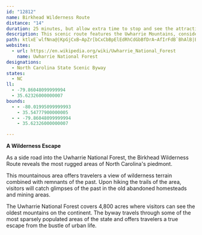 ```yaml
---
id: "12812"
name: Birkhead Wilderness Route
distance: "14"
duration: 25 minutes, but allow extra time to stop and see the attractions.
description: This scenic route features the Uwharrie Mountains, considered by some experts to be the oldest mountains in the North American continent.
path: ktlxE`wlfNna@|KpGjCxB~ApZr[bCxCbBpElEdRhCdGbBfDrA~AfIrFdB`BhAlB|BfGbCvDrAlAlK`GlBxAnKhOxBdCrCtAnMdCbDvArBtBrJ`NxAtAfBbAxCdAdM`Bbd@`HdClB`E~IrAlBzC`CjCp@v[zD|Af@xAnAbKjQvAdB|BtAhJ|CrBfBrA~C|@`Gt@rCbA~Bx@z@fK~GbFfC~PnDvAd@l\tTbA~@pExFbAfArKfIvAzA~BpE\~At@`Gj@tAfFjJn@fCFnCIjB_@rAsBpEYhAKlBTpCjA`EVdB?rCY~BcAxBwDtEkN`MeB~B}BbEwAdDe@lB[rBwCh\]lBa@lAcCjEgGxFsErCcBlBkD|FkBhBi@RaDLeDd@gBjAk@`A]xBo@zK[`JZdBh@rAhAxArCtCbBxBbAdDN~A@rAGfAmBbJg@|C@hUCxBU`CoNnt@m@lAkAjAqAf@oPp@oDt@eR`MsAlAgBlCo@jBcBnJ_BjF}ElJoPpZmBzCsBdCgNpM}Ub]o@xAo@xBeEbVeBbGeIxKuAjC_@rAOhBJdHKfBsElTw@nFBpY
websites:
  - url: https://en.wikipedia.org/wiki/Uwharrie_National_Forest
    name: Uwharrie National Forest
designations:
  - North Carolina State Scenic Byway
states:
  - NC
ll:
  - -79.86048099999994
  - 35.62326000000007
bounds:
  - - -80.01995099999993
    - 35.54777900000005
  - - -79.86048099999994
    - 35.62326000000007

---
```


__A Wilderness Escape__

As a side road into the Uwharrie National Forest, the Birkhead Wilderness Route reveals the most rugged areas of North Carolina's piedmont.

This mountainous area offers travelers a view of wilderness terrain combined with remnants of the past. Upon hiking the trails of the area, visitors will catch glimpses of the past in the old abandoned homesteads and mining areas.

The Uwharrie National Forest covers 4,800 acres where visitors can see the oldest mountains on the continent. The byway travels through some of the most sparsely populated areas of the state and offers travelers a true escape from the bustle of urban life.
